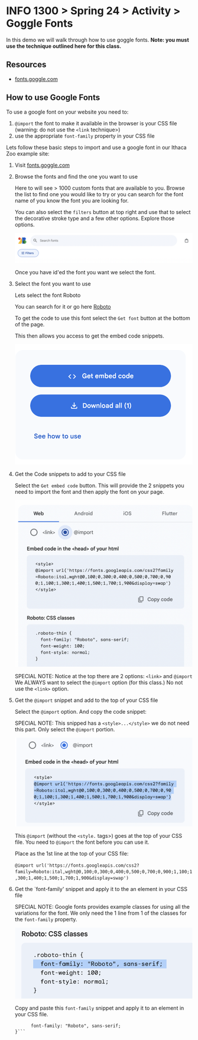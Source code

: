 # INFO 1300 > Spring 24 > Activity > Goggle Fonts

In this demo we will walk through how to use goggle fonts.
**Note: you must use the technique outlined here for this class.**

## Resources

- [fonts.goggle.com](https://fonts.google.com/)

## How to use Google Fonts

To use a google font on your website you need to:

1. `@import` the font to make it available in the browser is your CSS file
   (warning: do not use the `<link` technique>)
2. use the appropriate `font-family` property in your CSS file

Lets follow these basic steps to import and use a google font in our Ithaca Zoo example site:

1. Visit [fonts.goggle.com](https://fonts.google.com/)

2. Browse the fonts and find the one you want to use

    Here to will see > 1000 custom fonts that are available to you.
    Browse the list to find one you would like to try or you can search for the font name of you know the font you are looking for.

    You can also select the `filters` button at top right and use that to select the decorative stroke type and a few other options.  Explore those options.

    ![filters](figures/filters.png)

    Once you have id'ed the font you want we select the font.

3. Select the font you want to use

    Lets select the font Roboto

    You can search for it or go here [Roboto](https://fonts.google.com/specimen/roboto)

    To get the code to use this font select the `Get font` button at the bottom of the page.

    This then allows you access to get the embed code snippets.

    ![get embed code](figures/get-embed-code.png)

4.  Get the Code snippets to add to your CSS file

    Select the `Get embed code` button.  This will provide the 2 snippets you need to import the font and then apply the font on your page.

    ![select code](figures/select-code.png)

    SPECIAL NOTE:  Notice at the top there are 2 options:  `<link>` and `@import`
    We ALWAYS want to select the `@import` option (for this class.)
    No not use the `<link>` option.

5. Get the  `@import` snippet and add to the top of your CSS file

    Select the `@import` option.  And copy the code snippet:

    SPECIAL NOTE:  This snipped has a `<style>...</style>` we do not need this part.
    Only select the `@import` portion.

    ![import snippet](figures/import-snippet.png)

    This `@import` (without the `<style.` tags>) goes at the top of your CSS file.
    You need to `@import` the font before you can use it.

    Place as the 1st line at the top of your CSS file:

    ```@import url('https://fonts.googleapis.com/css2?family=Roboto:ital,wght@0,100;0,300;0,400;0,500;0,700;0,900;1,100;1,300;1,400;1,500;1,700;1,900&display=swap')```

6.  Get the `font-family' snippet and apply it to the an element in your CSS file

    SPECIAL NOTE:  Google fonts provides example classes for using all the variations for the font.  We only need the 1 line from 1 of the classes for the `font-family` property.

    ![font family snippet](figures/font-family-snippet.png)

    Copy and paste this `font-family` snippet and apply it to an element in your CSS file.

    ```body {
          font-family: "Roboto", sans-serif;
    }```
